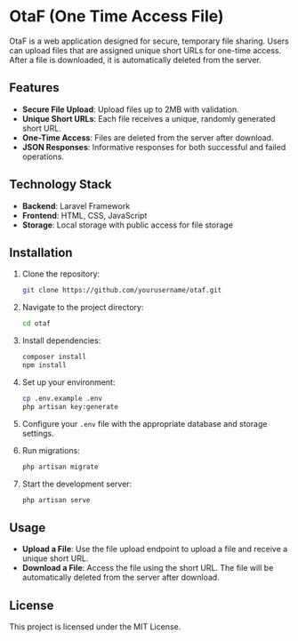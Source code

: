 # OtaF (One Time Access File)

OtaF is a web application designed for secure, temporary file sharing. Users can upload files that are assigned unique short URLs for one-time access. After a file is downloaded, it is automatically deleted from the server.

## Features

- **Secure File Upload**: Upload files up to 2MB with validation.
- **Unique Short URLs**: Each file receives a unique, randomly generated short URL.
- **One-Time Access**: Files are deleted from the server after download.
- **JSON Responses**: Informative responses for both successful and failed operations.

## Technology Stack

- **Backend**: Laravel Framework
- **Frontend**: HTML, CSS, JavaScript
- **Storage**: Local storage with public access for file storage

## Installation

1. Clone the repository:
    ```bash
    git clone https://github.com/yourusername/otaf.git
    ```
2. Navigate to the project directory:
    ```bash
    cd otaf
    ```
3. Install dependencies:
    ```bash
    composer install
    npm install
    ```
4. Set up your environment:
    ```bash
    cp .env.example .env
    php artisan key:generate
    ```
5. Configure your `.env` file with the appropriate database and storage settings.

6. Run migrations:
    ```bash
    php artisan migrate
    ```

7. Start the development server:
    ```bash
    php artisan serve
    ```

## Usage

- **Upload a File**: Use the file upload endpoint to upload a file and receive a unique short URL.
- **Download a File**: Access the file using the short URL. The file will be automatically deleted from the server after download.

## License

This project is licensed under the MIT License.
